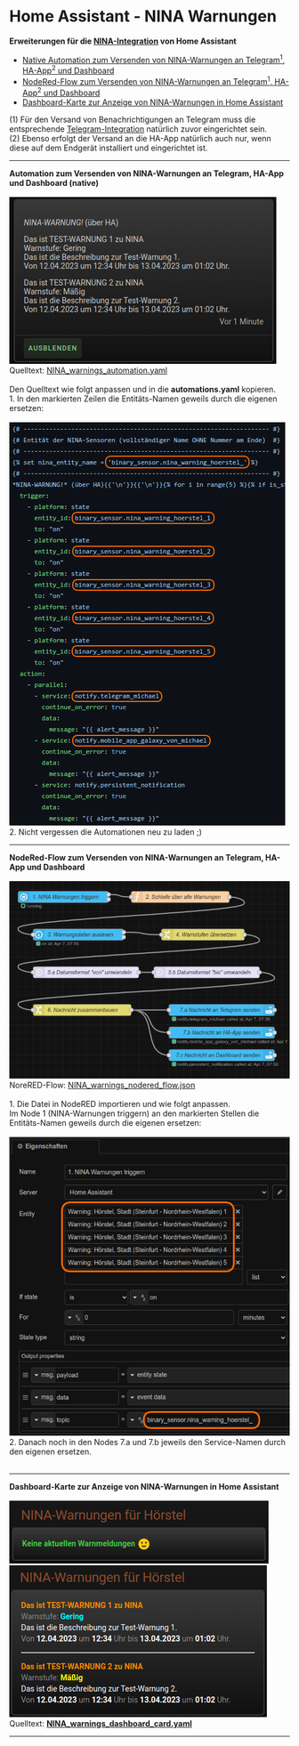 # Home Assistant - NINA Warnungen

<strong>Erweiterungen für die <a href="https://www.home-assistant.io/integrations/nina/">NINA-Integration</a> von Home Assistant</strong><br />
<ul>
<li><a href="#automation">Native Automation zum Versenden von NINA-Warnungen an Telegram<sup>1</sup>, HA-App<sup>2</sup> und Dashboard</a></li>
<li><a href="#nodered">NodeRed-Flow zum Versenden von NINA-Warnungen an Telegram<sup>1</sup>, HA-App<sup>2</sup> und Dashboard</a></li>
<li><a href="#dashboard">Dashboard-Karte zur Anzeige von NINA-Warnungen in Home Assistant</a></li>
</ul>
(1) Für den Versand von Benachrichtigungen an Telegram muss die entsprechende <a href="https://www.home-assistant.io/integrations/telegram">Telegram-Integration</a> natürlich zuvor eingerichtet sein.<br />
(2) Ebenso erfolgt der Versand an die HA-App natürlich auch nur, wenn diese auf dem Endgerät installiert und eingerichtet ist.<br />

<a id="automation"></a>
<hr>
<strong>Automation zum Versenden von NINA-Warnungen an Telegram, HA-App und Dashboard (native)</strong><br />
<br />
<img src="./img/NINA_img_notification.png">
Quelltext: <a href="https://github.com/migacode/home-assistant/blob/main/nina/NINA_warnings_automation.yaml">NINA_warnings_automation.yaml</a><br />
<br />
Den Quelltext wie folgt anpassen und in die <b>automations.yaml</b> kopieren.<br />
1. In den markierten Zeilen die Entitäts-Namen geweils durch die eigenen ersetzen:<br />
<br />
<img src="./img/NINA_img_changes_automation.png">
<br />
2. Nicht vergessen die Automationen neu zu laden ;)

<a id="nodered"></a>
<hr>
<strong>NodeRed-Flow zum Versenden von NINA-Warnungen an Telegram, HA-App und Dashboard</strong><br />
<br />
<img src="./img/NINA_img_nodered_flow.png">
NoreRED-Flow: <a href="https://github.com/migacode/home-assistant/blob/main/nina/NINA_warnings_nodered_flow.json">NINA_warnings_nodered_flow.json</a><br />
<br />
1. Die Datei in NodeRED importieren und wie folgt anpassen.<br />
Im Node 1 (NINA-Warnungen triggern) an den markierten Stellen die Entitäts-Namen geweils durch die eigenen ersetzen:<br />
<br />
<img src="./img/NINA_img_changes_flow.png">
2. Danach noch in den Nodes 7.a und 7.b jeweils den Service-Namen durch den eigenen ersetzen.<br />
<br />

<a id="dashboard"></a>
<hr>
<strong>Dashboard-Karte zur Anzeige von NINA-Warnungen in Home Assistant</strong><br />
<br />
<img src="./img/NINA_img_no_warnings.png"><br />
<img src="./img/NINA_img_warnings.png">
<br />
Quelltext: <a href="https://github.com/migacode/home-assistant/blob/main/nina/NINA_warnings_dashboard_card.yaml"><strong>NINA_warnings_dashboard_card.yaml</strong></a><br />
<hr>
